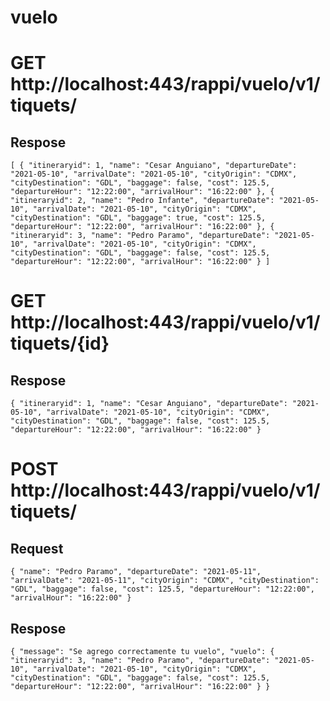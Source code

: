 # vuelo


# GET http://localhost:443/rappi/vuelo/v1/tiquets/

## Respose
`
[
    {
        "itineraryid": 1,
        "name": "Cesar Anguiano",
        "departureDate": "2021-05-10",
        "arrivalDate": "2021-05-10",
        "cityOrigin": "CDMX",
        "cityDestination": "GDL",
        "baggage": false,
        "cost": 125.5,
        "departureHour": "12:22:00",
        "arrivalHour": "16:22:00"
    },
    {
        "itineraryid": 2,
        "name": "Pedro Infante",
        "departureDate": "2021-05-10",
        "arrivalDate": "2021-05-10",
        "cityOrigin": "CDMX",
        "cityDestination": "GDL",
        "baggage": true,
        "cost": 125.5,
        "departureHour": "12:22:00",
        "arrivalHour": "16:22:00"
    },
    {
        "itineraryid": 3,
        "name": "Pedro Paramo",
        "departureDate": "2021-05-10",
        "arrivalDate": "2021-05-10",
        "cityOrigin": "CDMX",
        "cityDestination": "GDL",
        "baggage": false,
        "cost": 125.5,
        "departureHour": "12:22:00",
        "arrivalHour": "16:22:00"
    }
]
`

# GET http://localhost:443/rappi/vuelo/v1/tiquets/{id}

## Respose
`
{
    "itineraryid": 1,
    "name": "Cesar Anguiano",
    "departureDate": "2021-05-10",
    "arrivalDate": "2021-05-10",
    "cityOrigin": "CDMX",
    "cityDestination": "GDL",
    "baggage": false,
    "cost": 125.5,
    "departureHour": "12:22:00",
    "arrivalHour": "16:22:00"
}
`
# POST http://localhost:443/rappi/vuelo/v1/tiquets/

## Request
`
{
    "name": "Pedro Paramo",
    "departureDate": "2021-05-11",
    "arrivalDate": "2021-05-11",
    "cityOrigin": "CDMX",
    "cityDestination": "GDL",
    "baggage": false,
    "cost": 125.5,
    "departureHour": "12:22:00",
    "arrivalHour": "16:22:00"
}
`
## Respose
`
{
    "message": "Se agrego correctamente tu vuelo",
    "vuelo": {
        "itineraryid": 3,
        "name": "Pedro Paramo",
        "departureDate": "2021-05-10",
        "arrivalDate": "2021-05-10",
        "cityOrigin": "CDMX",
        "cityDestination": "GDL",
        "baggage": false,
        "cost": 125.5,
        "departureHour": "12:22:00",
        "arrivalHour": "16:22:00"
    }
}
`

